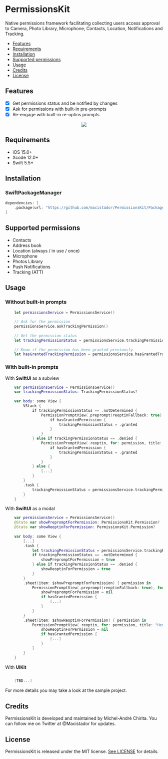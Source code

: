 # PermissionsKit
Native permissions framework facilitating collecting users access approval to Camera, Photo Library, Microphone, Contacts, Location, Notifications and Tracking.

- [Features](#features)
- [Requirements](#requirements)
- [Installation](#installation)
- [Supported permissions](#Supported_permissions)
- [Usage](#usage)
- [Credits](#credits)
- [License](#license)

## Features

- [x] Get permissions status and be notified by changes
- [x] Ask for permissions with built-in pre-prompts 
- [x] Re-engage with built-in re-optins prompts 

<p align="center">
  <img src="https://github.com/macistador/PermissionsKit/blob/main/demo.gif" />
</p>

## Requirements

- iOS 15.0+
- Xcode 12.0+
- Swift 5.5+

## Installation

### SwiftPackageManager

```swift
dependencies: [
    .package(url: "https://github.com/macistador/PermissionsKit/Package", from: "0.0.3")
]
```

## Supported permissions

- Contacts
- Address book
- Location (always / in use / once)
- Microphone
- Photos Library
- Push Notifications
- Tracking (ATT)


## Usage

### Without built-in prompts

```swift
    let permissionsService = PermissionsService()
        
    // Ask for the permission
    permissionsService.askTrackingPermission()
        
    // Get the permission status
    let trackingPermissionStatus = permissionsService.trackingPermissionStatus
    
    // Know if the permission has been granted previously
    let hasGrantedTrackingPermission = permissionsService.hasGrantedTrackingPermission
```


### With built-in prompts

With __SwiftUI__ as a subview 
```swift
    var permissionsService = PermissionsService()
    var trackingPermissionStatus: TrackingPermissionStatus?
    
    var body: some View {
        VStack {
            if trackingPermissionStatus == .notDetermined {
                PermissionPromptView(.preprompt(reoptinFallback: true), for: permission, title: "Hey there we need this permission!") { hasGrantedPermission in
                    if hasGrantedPermission {
                        trackingPermissionStatus = .granted
                    }
                }
            } else if trackingPermissionStatus == .denied {
                PermissionPromptView(.reoptin, for: permission, title: "Hey there please change your mind!") { hasGrantedPermission in
                    if hasGrantedPermission {
                        trackingPermissionStatus = .granted
                    }
                }
            } else {
                [...]
            }      
        }
        .task {
            trackingPermissionStatus = permissionsService.trackingPermissionStatus
        }
    }
```


With __SwiftUI__ as a modal
```swift
    var permissionsService = PermissionsService()
    @State var showPrepromptForPermission: PermissionsKit.Permission?
    @State var showReoptinForPermission: PermissionsKit.Permission?
    
    var body: some View {
        [...]
        .task {
            let trackingPermissionStatus = permissionsService.trackingPermissionStatus
            if trackingPermissionStatus == .notDetermined {
                showPrepromptForPermission = true
            } else if trackingPermissionStatus == .denied {
                showReoptinForPermission = true
            }
        }
        .sheet(item: $showPrepromptForPermission) { permission in
            PermissionPromptView(.preprompt(reoptinFallback: true), for: permission, title: "Hey there we need this permission!") { hasGrantedPermission in
                showPrepromptForPermission = nil
                if hasGrantedPermission {
                    [...]
                }
            }
        }
        .sheet(item: $showReoptinForPermission) { permission in
            PermissionPromptView(.reoptin, for: permission, title: "Hey there please change your mind!") { hasGrantedPermission in
                showReoptinForPermission = nil
                if hasGrantedPermission {
                    [...]
                }
            }
        }
    }
```

With __UIKit__
```swift
    
    [TBD...]

```


For more details you may take a look at the sample project.

## Credits

PermissionsKit is developed and maintained by Michel-André Chirita. You can follow me on Twitter at @Macistador for updates.

## License

PermissionsKit is released under the MIT license. [See LICENSE](https://github.com/macistador/permissionskit/blob/master/LICENSE) for details.
